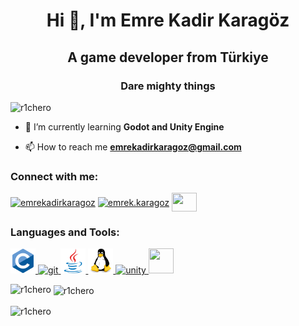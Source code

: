 <h1 align="center">Hi 👋, I'm Emre Kadir Karagöz</h1>
<h2 align="center">A game developer from Türkiye</h2>
<h3 align="center">Dare mighty things</h3>

<p align="left"> <img src="https://komarev.com/ghpvc/?username=r1chero&label=Profile%20views&color=0e75b6&style=flat" alt="r1chero" /> </p>

- 🌱 I’m currently learning **Godot and Unity Engine**

- 📫 How to reach me **emrekadirkaragoz@gmail.com**

<h3 align="left">Connect with me:</h3>
<p align="left">
<a href="https://linkedin.com/in/emrekadirkaragoz" target="blank"><img align="center" src="https://raw.githubusercontent.com/rahuldkjain/github-profile-readme-generator/master/src/images/icons/Social/linked-in-alt.svg" alt="emrekadirkaragoz" height="30" width="40" /></a>
<a href="https://instagram.com/emrek.karagoz" target="blank"><img align="center" src="https://raw.githubusercontent.com/rahuldkjain/github-profile-readme-generator/master/src/images/icons/Social/instagram.svg" alt="emrek.karagoz" height="30" width="40" /></a>
<a href="https://r1chero.itch.io" target="blank"><img align="center" src="https://static.itch.io/images/logo-white-new.svg" height="30" width="40" /></a>
</p>

<h3 align="left">Languages and Tools:</h3>
<p align="left"> <a href="https://www.cprogramming.com/" target="_blank" rel="noreferrer"> <img src="https://raw.githubusercontent.com/devicons/devicon/master/icons/c/c-original.svg" alt="c" width="40" height="40"/> </a> <a href="https://git-scm.com/" target="_blank" rel="noreferrer"> <img src="https://www.vectorlogo.zone/logos/git-scm/git-scm-icon.svg" alt="git" width="40" height="40"/> </a> <a href="https://www.java.com" target="_blank" rel="noreferrer"> <img src="https://raw.githubusercontent.com/devicons/devicon/master/icons/java/java-original.svg" alt="java" width="40" height="40"/> </a> <a href="https://www.linux.org/" target="_blank" rel="noreferrer"> <img src="https://raw.githubusercontent.com/devicons/devicon/master/icons/linux/linux-original.svg" alt="linux" width="40" height="40"/> </a> <a href="https://unity.com/" target="_blank" rel="noreferrer"> <img src="https://www.vectorlogo.zone/logos/unity3d/unity3d-icon.svg" alt="unity" width="40" height="40"/> </a> <a href="https://godotengine.org/" target="_blank" rel="noreferrer"> <img src="https://www.vectorlogo.zone/logos/godotengine/godotengine-icon.svg" width="40" height="40"/> </a> </p>

<p><img align="left" src="https://github-readme-stats.vercel.app/api/top-langs?username=r1chero&show_icons=true&locale=en&layout=compact" alt="r1chero" /></p>

<p>&nbsp;<img align="center" src="https://github-readme-stats.vercel.app/api?username=r1chero&show_icons=true&locale=en" alt="r1chero" /></p>

<p><img align="center" src="https://github-readme-streak-stats.herokuapp.com/?user=r1chero&" alt="r1chero" /></p>
